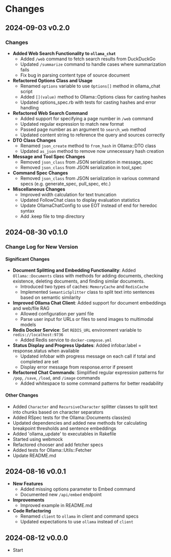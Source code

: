 # Changes

## 2024-09-03 v0.2.0

### Changes

* **Added Web Search Functionality to `ollama_chat`**
	+ Added `/web` command to fetch search results from DuckDuckGo
	+ Updated `/summarize` command to handle cases where summarization fails
	+ Fix bug in parsing content type of source document
* **Refactored Options Class and Usage**
	+ Renamed `options` variable to use `Options[]` method in ollama_chat script
	+ Added `[](value)` method to Ollama::Options class for casting hashes
	+ Updated options_spec.rb with tests for casting hashes and error handling
* **Refactored Web Search Command**
	+ Added support for specifying a page number in `/web` command
	+ Updated regular expression to match new format
	+ Passed page number as an argument to `search_web` method
	+ Updated content string to reference the query and sources correctly
* **DTO Class Changes**
	+ Renamed `json_create` method to `from_hash` in Ollama::DTO class
	+ Updated `as_json` method to remove now unnecessary hash creation
* **Message and Tool Spec Changes**
	+ Removed `json_class` from JSON serialization in message_spec
	+ Removed `json_class` from JSON serialization in tool_spec
* **Command Spec Changes**
	+ Removed `json_class` from JSON serialization in various command specs (e.g. generate_spec, pull_spec, etc.)
* **Miscellaneous Changes**
	+ Improved width calculation for text truncation
	+ Updated FollowChat class to display evaluation statistics
	+ Update OllamaChatConfig to use EOT instead of end for heredoc syntax
	+ Add .keep file to tmp directory

## 2024-08-30 v0.1.0

### Change Log for New Version

#### Significant Changes

* **Document Splitting and Embedding Functionality**: Added `Ollama::Documents` class with methods for adding documents, checking existence, deleting documents, and finding similar documents.
	+ Introduced two types of caches: `MemoryCache` and `RedisCache`
	+ Implemented `SemanticSplitter` class to split text into sentences based on semantic similarity
* **Improved Ollama Chat Client**: Added support for document embeddings and web/file RAG
	+ Allowed configuration per yaml file
	+ Parse user input for URLs or files to send images to multimodal models
* **Redis Docker Service**: Set `REDIS_URL` environment variable to `redis://localhost:9736`
	+ Added Redis service to `docker-compose.yml`
* **Status Display and Progress Updates**: Added infobar.label = response.status when available
	+ Updated infobar with progress message on each call if total and completed are set
	+ Display error message from response.error if present
* **Refactored Chat Commands**: Simplified regular expression patterns for `/pop`, `/save`, `/load`, and `/image` commands
	+ Added whitespace to some command patterns for better readability

#### Other Changes

* Added `Character` and `RecursiveCharacter` splitter classes to split text into chunks based on character separators
* Added RSpec tests for the Ollama::Documents class(es)
* Updated dependencies and added new methods for calculating breakpoint thresholds and sentence embeddings
* Added 'ollama_update' to executables in Rakefile
* Started using webmock
* Refactored chooser and add fetcher specs
* Added tests for Ollama::Utils::Fetcher
* Update README.md

## 2024-08-16 v0.0.1

* **New Features**
	+ Added missing options parameter to Embed command
	+ Documented new `/api/embed` endpoint
* **Improvements**
	+ Improved example in README.md
* **Code Refactoring**
	+ Renamed `client` to `ollama` in client and command specs
	+ Updated expectations to use `ollama` instead of `client`

## 2024-08-12 v0.0.0

  * Start
